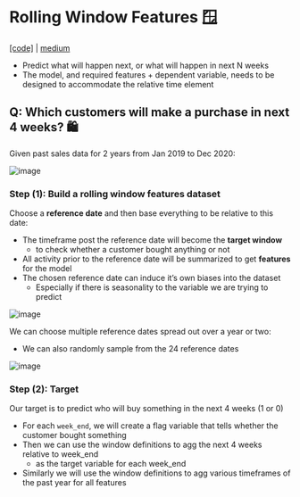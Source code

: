 # Rolling Window Features 🪟
[[code]](https://github.com/patilvijay23/MLinPython/blob/main/pyspark/3_rolling_window_features.ipynb) | [medium](https://medium.com/analytics-vidhya/predictive-models-using-rolling-window-features-i-691172c19e95)
- Predict what will happen next, or what will happen in next N weeks 
- The model, and required features + dependent variable, needs to be designed to accommodate the relative time element

## Q: Which customers will make a purchase in next 4 weeks? 🛍️
Given past sales data for 2 years from Jan 2019 to Dec 2020:

![image](https://github.com/krystinli/Legoland/assets/33378140/c1efb735-9ed2-44ec-bce8-b890ec32f7f9)

### Step (1): Build a rolling window features dataset
Choose a **reference date** and then base everything to be relative to this date:
- The timeframe post the reference date will become the **target window**
  - to check whether a customer bought anything or not
- All activity prior to the reference date will be summarized to get **features** for the model
- The chosen reference date can induce it’s own biases into the dataset
  - Especially if there is seasonality to the variable we are trying to predict 

![image](https://github.com/krystinli/Legoland/assets/33378140/04e065b6-3fe2-432b-86d9-a0a04854b488)

We can choose multiple reference dates spread out over a year or two:
- We can also randomly sample from the 24 reference dates

![image](https://github.com/krystinli/Legoland/assets/33378140/c8107a78-1036-45ff-9cfb-fa791648e34f)

### Step (2): Target
Our target is to predict who will buy something in the next 4 weeks (1 or 0)
- For each `week_end`, we will create a flag variable that tells whether the customer bought something
- Then we can use the window definitions to agg the next 4 weeks relative to week_end
  - as the target variable for each week_end
- Similarly we will use the window definitions to agg various timeframes of the past year for all features



